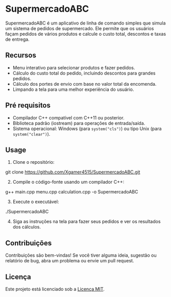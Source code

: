 # SupermercadoABC

SupermercadoABC é um aplicativo de linha de comando simples que simula um sistema de pedidos de supermercado. Ele permite que os usuários façam pedidos de vários produtos e calcule o custo total, descontos e taxas de entrega.

## Recursos

- Menu interativo para selecionar produtos e fazer pedidos.
- Cálculo do custo total do pedido, incluindo descontos para grandes pedidos.
- Cálculo dos portes de envio com base no valor total da encomenda.
- Limpando a tela para uma melhor experiência do usuário.

## Pré requisitos

- Compilador C++ compatível com C++11 ou posterior.
- Biblioteca padrão (iostream) para operações de entrada/saída.
- Sistema operacional: Windows (para `system("cls")`) ou tipo Unix (para `system("clear")`).

## Usage

1. Clone o repositório:

git clone https://github.com/Xgamer4515/SupermercadoABC.git

2. Compile o código-fonte usando um compilador C++:

g++ main.cpp menu.cpp calculation.cpp -o SupermercadoABC

3. Execute o executável:

./SupermercadoABC

4. Siga as instruções na tela para fazer seus pedidos e ver os resultados dos cálculos.

## Contribuições

Contribuições são bem-vindas! Se você tiver alguma ideia, sugestão ou relatório de bug, abra um problema ou envie um pull request.

## Licença

Este projeto está licenciado sob a [Licença MIT](LICENSE).
